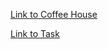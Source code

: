[Link to Coffee House](https://svitlanag.github.io/coffee-house/) 

[Link to Task](https://github.com/rolling-scopes-school/js-fe-course-en/blob/main/tasks/coffee-house/coffee-house.md)
